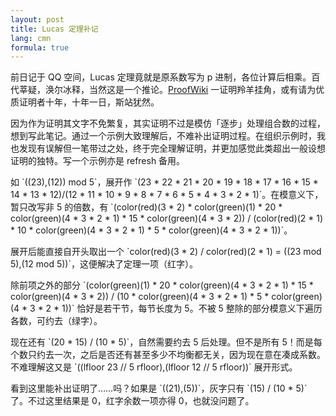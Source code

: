 ```yaml
---
layout: post
title: Lucas 定理补记
lang: cmn
formula: true
---
```


前日记于 QQ 空间，Lucas 定理竟就是原系数写为 p 进制，各位计算后相乘。百代莘疑，涣尔冰释，当然这是一个推论。[ProofWiki](https://proofwiki.org/wiki/Lucas's_Theorem) 一证明羚羊挂角，或有请为优质证明者十年，十年一日，斯站犹然。

<!--more-->

因为作为证明其文字不免繁复，其实证明不过是模仿「逐步」处理组合数的过程，想到写此笔记。通过一个示例大致理解后，不难补出证明过程。在组织示例时，我也发现有误解但一笔带过之处，终于完全理解证明，并更加感觉此类超出一般设想证明的独特。写一个示例亦是 refresh 备用。

如 \`((23),(12)) mod 5\`，展开作 \`(23 * 22 * 21 * 20 * 19 * 18 * 17 * 16 * 15 * 14 * 13 * 12)/(12 * 11 * 10 * 9 * 8 * 7 * 6 * 5 * 4 * 3 * 2 * 1)\`。在模意义下，暂只改写非 5 的倍数，有 \`(color(red)(3 * 2) * color(green)(1) * 20 * color(green)(4 * 3 * 2 * 1) * 15 * color(green)(4 * 3 * 2)) / (color(red)(2 * 1) * 10 * color(green)(4 * 3 * 2 * 1) * 5 * color(green)(4 * 3 * 2 * 1))\`。

展开后能直接自开头取出一个 \`color(red)(3 * 2) / color(red)(2 * 1) = ((23 mod 5),(12 mod 5))\`，这便解决了定理一项（红字）。

除前项之外的部分 \`(color(green)(1) * 20 * color(green)(4 * 3 * 2 * 1) * 15 * color(green)(4 * 3 * 2)) / (10 * color(green)(4 * 3 * 2 * 1) * 5 * color(green)(4 * 3 * 2 * 1))\` 恰好是若干节，每节长度为 5。不被 5 整除的部分模意义下遍历各数，可约去（绿字）。

现在还有 \`(20 * 15) / (10 * 5)\`，自然需要约去 5 后处理。但不是所有 5！而是每个数只约去一次，之后是否还有甚至多少不均衡都无关，因为现在意在凑成系数。不难理解这又是 \`((lfloor 23 // 5 rfloor),(lfloor 12 // 5 rfloor))\` 展开形式。

看到这里能补出证明了……吗？如果是 \`((21),(5))\`，灰字只有 \`(15) / (10 * 5)\` 了。不过这里结果是 0，红字余数一项亦得 0，也就没问题了。
